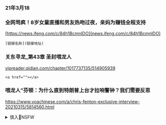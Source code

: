 ### 21年3月18

### 全网骂疯！8岁女童直播和男友热吻过夜，亲妈为赚钱全程支持
[https://news.ifeng.com/c/84h1BcmnlDO](news.ifeng.com/c/84h1BcmnlDO)

`[链接名称](链接地址)`

### 关东寻龙_第43章 圣封喂龙人
<a href="https://vipreader.qidian.com/chapter/1017737135/514905939">vipreader.qidian.com/chapter/1017737135/514905939</a>

```
<a href=""></a>
```

### 喂龙人”芬顿：为什么直到特朗普上台才拉响警钟？我们需要反思
https://www.voachinese.com/a/chris-fenton-exclusive-interview-20210315/5814560.html

<details><summary>慎入🔞NSFW</summary>

Not Safe For Work
<img src="https://upload.wikimedia.org/wikipedia/commons/thumb/d/d3/Biohazard_Symbol_Specification.png/210px-Biohazard_Symbol_Specification.png">

<details><summary><b>风险自理Use At Your Own Risk🈲</summary>

### 艋舺大拜拜 定點舞台 惡魔舞團
<https://www.youtube.com/watch?v=s5w_-9uJpEQ>
hq2.jpg (480×360)<br>
<img src="https://slack-imgs.com/?url=https://i.ytimg.com/vi/s5w_-9uJpEQ/hq2.jpg"><br>
<a href="https://i.ytimg.com/vi/s5w_-9uJpEQ/hq2.jpg">
<br>https://i.ytimg.com/vi/s5w_-9uJpEQ/hq2.jpg</a><hr/>

### ICN JUNGBU NATURAL CHAMPIONSHIP Bikini Open
<https://www.youtube.com/watch?v=Y8fYxCHdR1k>
hq720.jpg (360×202)<br>
<img src="https://slack-imgs.com/?url=https://i.ytimg.com/vi/Y8fYxCHdR1k/hq720.jpg?sqp=-oaymwEcCOgCEMoBSFXyq4qpAw4IARUAAIhCGAFwAcABBg==&rs=AOn4CLAg3Ggt7twOaCJxc9Oj00g9MjjZxQ"><br>
<a href="https://i.ytimg.com/vi/Y8fYxCHdR1k/hq720.jpg?sqp=-oaymwEcCOgCEMoBSFXyq4qpAw4IARUAAIhCGAFwAcABBg==&rs=AOn4CLAg3Ggt7twOaCJxc9Oj00g9MjjZxQ">
<br>https://i.ytimg.com/vi/Y8fYxCHdR1k/hq720.jpg?sqp=-oaymwEcCOgCEMoBSFXyq4qpAw4IARUAAIhCGAFwAcABBg==&rs=AOn4CLAg3Ggt7twOaCJxc9Oj00g9MjjZxQ</a><hr/>

### 바싱슈트 경기모습
<https://www.youtube.com/watch?v=kfB9hmzYmIg>
hq2.jpg (480×270)<br>
<img src="https://slack-imgs.com/?url=https://i.ytimg.com/vi/kfB9hmzYmIg/hq2.jpg?sqp=-oaymwEcCOADEI4CSFXyq4qpAw4IARUAAIhCGAFwAcABBg==&rs=AOn4CLBSkUfehKFOMnU0v2LOq3Nec6MaVg"><br>
<a href="https://i.ytimg.com/vi/kfB9hmzYmIg/hq2.jpg?sqp=-oaymwEcCOADEI4CSFXyq4qpAw4IARUAAIhCGAFwAcABBg==&rs=AOn4CLBSkUfehKFOMnU0v2LOq3Nec6MaVg">
<br>https://i.ytimg.com/vi/kfB9hmzYmIg/hq2.jpg?sqp=-oaymwEcCOADEI4CSFXyq4qpAw4IARUAAIhCGAFwAcABBg==&rs=AOn4CLBSkUfehKFOMnU0v2LOq3Nec6MaVg</a><hr/>

mqdefault_6s.webp (320×180)<br>
<img src="https://slack-imgs.com/?url=https://i.ytimg.com/an_webp/kfB9hmzYmIg/mqdefault_6s.webp?du=3000&sqp=COic4YIG&rs=AOn4CLDxdW8QLEx9IyMauRtooC29aNhSTg"><br>
<a href="https://i.ytimg.com/an_webp/kfB9hmzYmIg/mqdefault_6s.webp?du=3000&sqp=COic4YIG&rs=AOn4CLDxdW8QLEx9IyMauRtooC29aNhSTg">
<br>https://i.ytimg.com/an_webp/kfB9hmzYmIg/mqdefault_6s.webp?du=3000&sqp=COic4YIG&rs=AOn4CLDxdW8QLEx9IyMauRtooC29aNhSTg</a><hr/>

### 美情报机构：俄罗s诋毁拜登 zg盼特朗普败选
https://www.dw.com/zh/%E7%BE%8E%E6%83%85%E6%8A%A5%E6%9C%BA%E6%9E%84%E4%BF%84%E7%BD%97%E6%96%AF%E8%AF%8B%E6%AF%81%E6%8B%9C%E7%99%BB-%E4%B8%AD%E5%9B%BD%E7%9B%BC%E7%89%B9%E6%9C%97%E6%99%AE%E8%B4%A5%E9%80%89/a-54494806

### 金灿r：我们的海外资产至少14万y以上，这要保护不好，可不得了
https://xw.qq.com/a/video/y3228ykqqax

### 金灿r：我们的海外资产至少14万y以上，这要保护不好，可不得了
http://doris.yidianzixun.com/article/V_0EUMCPxK

https://twitter.com/SHFb7mNKTeTIKfb/status/1372405089193787392?s=20
EwvDH_IVoAIs0YO (556×587)<br>
<img src="https://slack-imgs.com/?url=https://pbs.twimg.com/media/EwvDH_IVoAIs0YO?format=png&name=orig"><br>
<a href="https://pbs.twimg.com/media/EwvDH_IVoAIs0YO?format=png&name=orig">
<br>https://pbs.twimg.com/media/EwvDH_IVoAIs0YO?format=png&name=orig</a><hr/>

</details>
</details>

